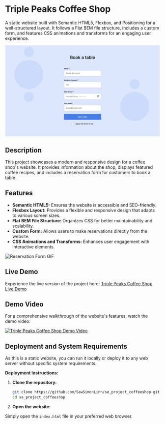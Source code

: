 # Triple Peaks Coffee Shop

A static website built with Semantic HTML5, Flexbox, and Positioning for a well-structured layout. It follows a Flat BEM file structure, includes a custom form, and features CSS animations and transforms for an engaging user experience.

![Triple Peaks Coffee Shop Screenshot](./images/Screenshot.png)

## Description

This project showcases a modern and responsive design for a coffee shop's website. It provides information about the shop, displays featured coffee recipes, and includes a reservation form for customers to book a table.

## Features

- **Semantic HTML5:** Ensures the website is accessible and SEO-friendly.
- **Flexbox Layout:** Provides a flexible and responsive design that adapts to various screen sizes.
- **Flat BEM File Structure:** Organizes CSS for better maintainability and scalability.
- **Custom Form:** Allows users to make reservations directly from the website.
- **CSS Animations and Transforms:** Enhances user engagement with interactive elements.

![Reservation Form GIF](https://example.com/reservation-form.gif)

## Live Demo

Experience the live version of the project here: [Triple Peaks Coffee Shop Live Demo](https://sawsimonlinn.github.io/se_project_coffeeshop/)

## Demo Video

For a comprehensive walkthrough of the website's features, watch the demo video:

[![Triple Peaks Coffee Shop Demo Video](https://demirsondaj.com.tr/wp-content/uploads/demo/placeholder.svg)](https://example.com/demo-video.mp4)

## Deployment and System Requirements

As this is a static website, you can run it locally or deploy it to any web server without specific system requirements.

**Deployment Instructions:**

1. **Clone the repository:**

   ```bash
   git clone https://github.com/SawSimonLinn/se_project_coffeeshop.git
   cd se_project_coffeeshop
   ```

2. **Open the website:**

Simply open the `index.html` file in your preferred web browser.
